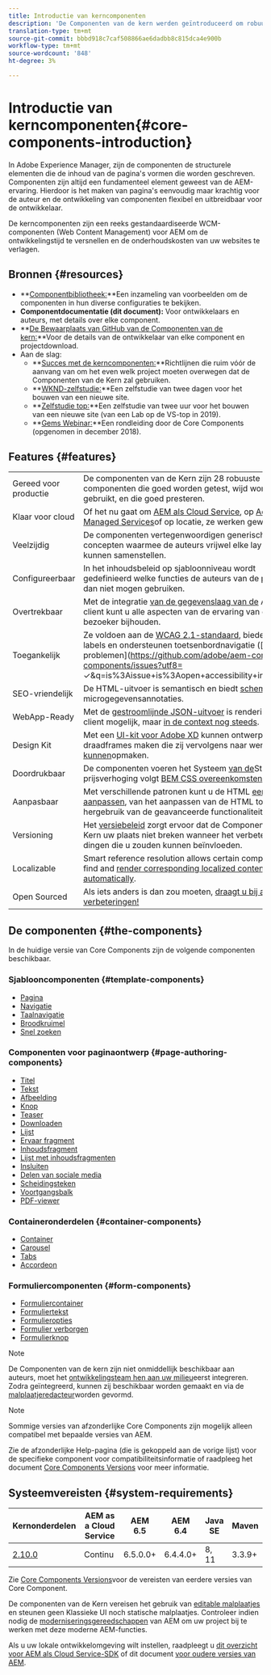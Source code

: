 ```yaml
---
title: Introductie van kerncomponenten
description: 'De Componenten van de kern werden geïntroduceerd om robuuste en verlengbare basiscomponenten te verstrekken, die op de recentste technologie en beste praktijken worden voortgebouwd. '
translation-type: tm+mt
source-git-commit: bbbd918c7caf508866ae6dadbb8c815dca4e900b
workflow-type: tm+mt
source-wordcount: '848'
ht-degree: 3%

---
```



# Introductie van kerncomponenten{#core-components-introduction}

In Adobe Experience Manager, zijn de componenten de structurele elementen die de inhoud van de pagina&#39;s vormen die worden geschreven. Componenten zijn altijd een fundamenteel element geweest van de AEM-ervaring. Hierdoor is het maken van pagina&#39;s eenvoudig maar krachtig voor de auteur en de ontwikkeling van componenten flexibel en uitbreidbaar voor de ontwikkelaar.

De kerncomponenten zijn een reeks gestandaardiseerde WCM-componenten (Web Content Management) voor AEM om de ontwikkelingstijd te versnellen en de onderhoudskosten van uw websites te verlagen.

## Bronnen {#resources}

* **[Componentbibliotheek:](https://www.adobe.com/go/aem_cmp_library)**Een inzameling van voorbeelden om de componenten in hun diverse configuraties te bekijken.
* **Componentdocumentatie (dit document):** Voor ontwikkelaars en auteurs, met details over elke component.
* **[De Bewaarplaats van GitHub van de Componenten van de kern:](https://github.com/adobe/aem-core-wcm-components)**Voor de details van de ontwikkelaar van elke component en projectdownload.
* Aan de slag:
   * **[Succes met de kerncomponenten:](/help/developing/success.md)**Richtlijnen die ruim vóór de aanvang van om het even welk project moeten overwegen dat de Componenten van de Kern zal gebruiken.
   * **[WKND-zelfstudie:](https://docs.adobe.com/content/help/en/experience-manager-learn/getting-started-wknd-tutorial-develop/overview.html)**Een zelfstudie van twee dagen voor het bouwen van een nieuwe site.
   * **[Zelfstudie top:](https://expleague.azureedge.net/labs/L767/index.html)**Een zelfstudie van twee uur voor het bouwen van een nieuwe site (van een Lab op de VS-top in 2019).
   * **[Gems Webinar:](https://helpx.adobe.com/experience-manager/kt/eseminars/gems/AEM-Core-Components.html)**Een rondleiding door de Core Components (opgenomen in december 2018).

## Features {#features}

|  |  |
|---|---|
| Gereed voor productie | De componenten van de Kern zijn 28 robuuste componenten die goed worden getest, wijd worden gebruikt, en die goed presteren. |
| Klaar voor cloud | Of het nu gaat om [AEM als Cloud Service](https://docs.adobe.com/content/help/en/experience-manager-cloud-service/landing/home.html), op [Adobe Managed Services](https://github.com/adobe/aem-project-archetype/tree/master/src/main/archetype/dispatcher.ams)of op locatie, ze werken gewoon. |
| Veelzijdig | De componenten vertegenwoordigen generische concepten waarmee de auteurs vrijwel elke lay-out kunnen samenstellen. |
| Configureerbaar | In het inhoudsbeleid [](https://docs.adobe.com/content/help/en/experience-manager-65/developing/platform/templates/page-templates-editable.html#content-policies) op sjabloonniveau wordt gedefinieerd welke functies de auteurs van de pagina al dan niet mogen gebruiken. |
| Overtrekbaar | Met de integratie [van de gegevenslaag van de](/help/developing/data-layer/overview.md) Adobe-client kunt u alle aspecten van de ervaring van de bezoeker bijhouden. |
| Toegankelijk | Ze voldoen aan de [WCAG 2.1-standaard](https://www.w3.org/TR/WCAG21/), bieden ARIA-labels en ondersteunen toetsenbordnavigatie ([bekende problemen](https://github.com/adobe/aem-core-wcm-components/issues?utf8= ✓&amp;q=is%3Aissue+is%3Aopen+accessibility+in%3Atitle)). |
| SEO-vriendelijk | De HTML-uitvoer is semantisch en biedt [schema.org](https://schema.org) -microgegevensannotaties. |
| WebApp-Ready | Met de [gestroomlijnde JSON-uitvoer](https://docs.adobe.com/content/help/en/experience-manager-learn/foundation/development/develop-sling-model-exporter.html) is rendering op de client mogelijk, maar [in de context nog steeds](https://docs.adobe.com/content/help/en/experience-manager-learn/sites/spa-editor/spa-editor-framework-feature-video-use.html). |
| Design Kit | Met een [UI-kit voor Adobe XD](https://docs.adobe.com/content/help/en/experience-manager-learn/getting-started-wknd-tutorial-develop/assets/overview/AEM_UI-kit_Wireframe.xd) kunnen ontwerpers draadframes maken die zij vervolgens naar wens [kunnen](https://docs.adobe.com/content/help/en/experience-manager-learn/getting-started-wknd-tutorial-develop/assets/overview/AEM_UI-kit_WKND.xd)opmaken. |
| Doordrukbaar | De componenten voeren het Systeem [van de](https://docs.adobe.com/content/help/en/experience-manager-65/developing/components/style-system.html)Stijl uit, en de prijsverhoging volgt [BEM CSS overeenkomsten](http://getbem.com/). |
| Aanpasbaar | Met verschillende patronen kunt u de HTML [eenvoudig aanpassen](developing/customizing.md), van het aanpassen van de HTML tot het hergebruik van de geavanceerde functionaliteit. |
| Versioning | Het [versiebeleid](https://github.com/adobe/aem-core-wcm-components/wiki/Versioning-policies) zorgt ervoor dat de Componenten van de Kern uw plaats niet breken wanneer het verbeteren van dingen die u zouden kunnen beïnvloeden. |
| Localizable | Smart reference resolution allows certain components to find and [render corresponding localized content automatically](get-started/localization.md). |
| Open Sourced | Als iets anders is dan zou moeten, [draagt u bij aan uw verbeteringen!](https://github.com/adobe/aem-core-wcm-components/blob/master/CONTRIBUTING.md) |

## De componenten {#the-components}

In de huidige versie van Core Components zijn de volgende componenten beschikbaar.

### Sjablooncomponenten {#template-components}

* [Pagina](components/page.md)
* [Navigatie](components/navigation.md)
* [Taalnavigatie](components/language-navigation.md)
* [Broodkruimel](components/breadcrumb.md)
* [Snel zoeken](components/quick-search.md)

### Componenten voor paginaontwerp {#page-authoring-components}

* [Titel](components/title.md)
* [Tekst](components/text.md)
* [Afbeelding](components/image.md)
* [Knop](components/button.md)
* [Teaser](components/teaser.md)
* [Downloaden](components/download.md)
* [Lijst](components/list.md)
* [Ervaar fragment](components/experience-fragment.md)
* [Inhoudsfragment](components/content-fragment-component.md)
* [Lijst met inhoudsfragmenten](components/content-fragment-list.md)
* [Insluiten](components/embed.md)
* [Delen van sociale media](components/sharing.md)
* [Scheidingsteken](components/separator.md)
* [Voortgangsbalk](components/progress-bar.md)
* [PDF-viewer](components/pdf-viewer.md)

### Containeronderdelen {#container-components}

* [Container](components/container.md)
* [Carousel](components/carousel.md)
* [Tabs](components/tabs.md)
* [Accordeon](components/accordion.md)

### Formuliercomponenten {#form-components}

* [Formuliercontainer](components/forms/form-container.md)
* [Formuliertekst](components/forms/form-text.md)
* [Formulieropties](components/forms/form-options.md)
* [Formulier verborgen](components/forms/form-hidden.md)
* [Formulierknop](components/forms/form-button.md)

>[!NOTE]
>
>De Componenten van de kern zijn niet onmiddellijk beschikbaar aan auteurs, moet het [ontwikkelingsteam hen aan uw milieu](get-started/using.md)eerst integreren. Zodra geïntegreerd, kunnen zij beschikbaar worden gemaakt en via de [malplaatjeredacteur](https://docs.adobe.com/content/help/en/experience-manager-cloud-service/sites/authoring/features/templates.html)worden gevormd.

>[!NOTE]
>
>Sommige versies van afzonderlijke Core Components zijn mogelijk alleen compatibel met bepaalde versies van AEM.
>
>Zie de afzonderlijke Help-pagina (die is gekoppeld aan de vorige lijst) voor de specifieke component voor compatibiliteitsinformatie of raadpleeg het document [Core Components Versions](versions.md) voor meer informatie.

## Systeemvereisten {#system-requirements}

| Kernonderdelen | AEM as a Cloud Service | AEM 6.5 | AEM 6.4 | Java SE | Maven |
---------|---------|---------|---------|---------|---------
| [2.10.0](https://github.com/adobe/aem-core-wcm-components/releases/tag/core.wcm.components.reactor-2.10.0) | Continu | 6.5.0.0+ | 6.4.4.0+ | 8, 11 | 3.3.9+ |

Zie [Core Components Versions](versions.md)voor de vereisten van eerdere versies van Core Component.

De componenten van de Kern vereisen het gebruik van [editable malplaatjes](https://docs.adobe.com/content/help/en/experience-manager-learn/sites/page-authoring/template-editor-feature-video-use.html) en steunen geen Klassieke UI noch statische malplaatjes. Controleer indien nodig de [moderniseringsgereedschappen](https://opensource.adobe.com/aem-modernize-tools/pages/tools.html) van AEM om uw project bij te werken met deze moderne AEM-functies.

Als u uw lokale ontwikkelomgeving wilt instellen, raadpleegt u [dit overzicht voor AEM als Cloud Service-SDK](https://docs.adobe.com/content/help/en/experience-manager-learn/cloud-service/local-development-environment-set-up/overview.html) of dit document [voor oudere versies van AEM](https://docs.adobe.com/content/help/en/experience-manager-learn/foundation/development/set-up-a-local-aem-development-environment.html).
